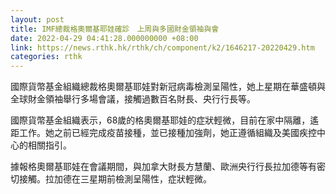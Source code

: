 ```yaml
---
layout: post
title: IMF總裁格奧爾基耶娃確診　上周與多國財金領袖與會
date: 2022-04-29 04:41:28.000000000 +08:00
link: https://news.rthk.hk/rthk/ch/component/k2/1646217-20220429.htm
categories: rthk
---
```


國際貨幣基金組織總裁格奧爾基耶娃對新冠病毒檢測呈陽性，她上星期在華盛頓與全球財金領袖舉行多場會議，接觸過數百名財長、央行行長等。

國際貨幣基金組織表示，68歲的格奧爾基耶娃的症狀輕微，目前在家中隔離，遙距工作。她之前已經完成疫苗接種，並已接種加強劑，她正遵循組織及美國疾控中心的相關指引。

據報格奧爾基耶娃在會議期間，與加拿大財長方慧蘭、歐洲央行行長拉加德等有密切接觸。拉加德在三星期前檢測呈陽性，症狀輕微。
